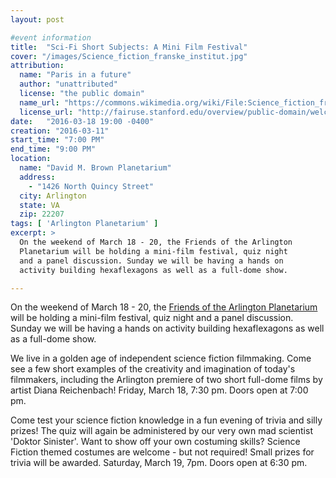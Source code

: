 ```yaml
---
layout: post

#event information
title:  "Sci-Fi Short Subjects: A Mini Film Festival"
cover: "/images/Science_fiction_franske_institut.jpg"
attribution:
  name: "Paris in a future"
  author: "unattributed"
  license: "the public domain"
  name_url: "https://commons.wikimedia.org/wiki/File:Science_fiction_franske_institut.jpg"
  license_url: "http://fairuse.stanford.edu/overview/public-domain/welcome"
date:   "2016-03-18 19:00 -0400"
creation: "2016-03-11"
start_time: "7:00 PM"
end_time: "9:00 PM"
location:
  name: "David M. Brown Planetarium"
  address:
    - "1426 North Quincy Street"
  city: Arlington
  state: VA
  zip: 22207
tags: [ 'Arlington Planetarium' ]
excerpt: >
  On the weekend of March 18 - 20, the Friends of the Arlington
  Planetarium will be holding a mini-film festival, quiz night
  and a panel discussion. Sunday we will be having a hands on
  activity building hexaflexagons as well as a full-dome show.

---
```


On the weekend of March 18 - 20, the [Friends of the Arlington
Planetarium](http://friendsoftheplanetarium.org/) will be
holding a mini-film festival, quiz night
and a panel discussion. Sunday we will be having a hands on
activity building hexaflexagons as well as a full-dome show.

We live in a golden age of independent science fiction
filmmaking. Come see a few short examples of the creativity
and imagination of today's filmmakers, including the Arlington
premiere of two short full-dome films by artist Diana Reichenbach!
Friday, March 18, 7:30 pm. Doors open at 7:00 pm.

Come test your science fiction knowledge in a fun evening of
trivia and silly prizes! The quiz will again be administered
by our very own mad scientist 'Doktor Sinister'. Want to show
off your own costuming skills? Science Fiction themed costumes
are welcome - but not required! Small prizes for trivia 
will be awarded. Saturday, March 19, 7pm. Doors open at 6:30 pm.
